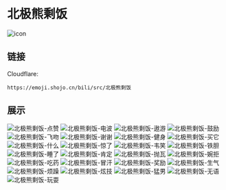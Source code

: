 # 北极熊剩饭
![icon](https://emoji.shojo.cn/bili/src/北极熊剩饭/icon.png)
## 链接
Cloudflare:
```
https://emoji.shojo.cn/bili/src/北极熊剩饭
```
## 展示
![北极熊剩饭-点赞](https://emoji.shojo.cn/bili/src/北极熊剩饭/北极熊剩饭-点赞.png)
![北极熊剩饭-电波](https://emoji.shojo.cn/bili/src/北极熊剩饭/北极熊剩饭-电波.png)
![北极熊剩饭-遨游](https://emoji.shojo.cn/bili/src/北极熊剩饭/北极熊剩饭-遨游.png)
![北极熊剩饭-鼓励](https://emoji.shojo.cn/bili/src/北极熊剩饭/北极熊剩饭-鼓励.png)
![北极熊剩饭-飞吻](https://emoji.shojo.cn/bili/src/北极熊剩饭/北极熊剩饭-飞吻.png)
![北极熊剩饭-谢谢](https://emoji.shojo.cn/bili/src/北极熊剩饭/北极熊剩饭-谢谢.png)
![北极熊剩饭-健身](https://emoji.shojo.cn/bili/src/北极熊剩饭/北极熊剩饭-健身.png)
![北极熊剩饭-买它](https://emoji.shojo.cn/bili/src/北极熊剩饭/北极熊剩饭-买它.png)
![北极熊剩饭-什么](https://emoji.shojo.cn/bili/src/北极熊剩饭/北极熊剩饭-什么.png)
![北极熊剩饭-惊了](https://emoji.shojo.cn/bili/src/北极熊剩饭/北极熊剩饭-惊了.png)
![北极熊剩饭-韦笑](https://emoji.shojo.cn/bili/src/北极熊剩饭/北极熊剩饭-韦笑.png)
![北极熊剩饭-铁胆](https://emoji.shojo.cn/bili/src/北极熊剩饭/北极熊剩饭-铁胆.png)
![北极熊剩饭-睡了](https://emoji.shojo.cn/bili/src/北极熊剩饭/北极熊剩饭-睡了.png)
![北极熊剩饭-肯定](https://emoji.shojo.cn/bili/src/北极熊剩饭/北极熊剩饭-肯定.png)
![北极熊剩饭-抛瓦](https://emoji.shojo.cn/bili/src/北极熊剩饭/北极熊剩饭-抛瓦.png)
![北极熊剩饭-婉拒](https://emoji.shojo.cn/bili/src/北极熊剩饭/北极熊剩饭-婉拒.png)
![北极熊剩饭-吃药](https://emoji.shojo.cn/bili/src/北极熊剩饭/北极熊剩饭-吃药.png)
![北极熊剩饭-冒汗](https://emoji.shojo.cn/bili/src/北极熊剩饭/北极熊剩饭-冒汗.png)
![北极熊剩饭-奖励](https://emoji.shojo.cn/bili/src/北极熊剩饭/北极熊剩饭-奖励.png)
![北极熊剩饭-生气](https://emoji.shojo.cn/bili/src/北极熊剩饭/北极熊剩饭-生气.png)
![北极熊剩饭-烦躁](https://emoji.shojo.cn/bili/src/北极熊剩饭/北极熊剩饭-烦躁.png)
![北极熊剩饭-炫技](https://emoji.shojo.cn/bili/src/北极熊剩饭/北极熊剩饭-炫技.png)
![北极熊剩饭-猛男](https://emoji.shojo.cn/bili/src/北极熊剩饭/北极熊剩饭-猛男.png)
![北极熊剩饭-无语](https://emoji.shojo.cn/bili/src/北极熊剩饭/北极熊剩饭-无语.png)
![北极熊剩饭-玩耍](https://emoji.shojo.cn/bili/src/北极熊剩饭/北极熊剩饭-玩耍.png)
